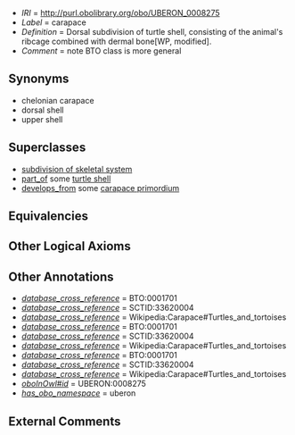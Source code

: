  * *IRI* = http://purl.obolibrary.org/obo/UBERON_0008275
 * *Label* = carapace
 * *Definition* = Dorsal subdivision of turtle shell, consisting of the animal's ribcage combined with dermal bone[WP, modified].
 * *Comment* = note BTO class is more general

## Synonyms

 * chelonian carapace
 * dorsal shell
 * upper shell

## Superclasses

 * [subdivision of skeletal system](../../UBERON/75/UBERON_0000075.md)
 * [part_of](../../BFO/50/BFO_0000050.md) some [turtle shell](../../UBERON/71/UBERON_0008271.md)
 * [develops_from](../../RO/02/RO_0002202.md) some [carapace primordium](../../UBERON/09/UBERON_0014709.md)

## Equivalencies


## Other Logical Axioms


## Other Annotations

 * *[database_cross_reference](../../ef/oboInOwl#hasDbXref.md)* = BTO:0001701
 * *[database_cross_reference](../../ef/oboInOwl#hasDbXref.md)* = SCTID:33620004
 * *[database_cross_reference](../../ef/oboInOwl#hasDbXref.md)* = Wikipedia:Carapace#Turtles_and_tortoises
 * *[database_cross_reference](../../ef/oboInOwl#hasDbXref.md)* = BTO:0001701
 * *[database_cross_reference](../../ef/oboInOwl#hasDbXref.md)* = SCTID:33620004
 * *[database_cross_reference](../../ef/oboInOwl#hasDbXref.md)* = Wikipedia:Carapace#Turtles_and_tortoises
 * *[database_cross_reference](../../ef/oboInOwl#hasDbXref.md)* = BTO:0001701
 * *[database_cross_reference](../../ef/oboInOwl#hasDbXref.md)* = SCTID:33620004
 * *[database_cross_reference](../../ef/oboInOwl#hasDbXref.md)* = Wikipedia:Carapace#Turtles_and_tortoises
 * *[oboInOwl#id](../../id/oboInOwl#id.md)* = UBERON:0008275
 * *[has_obo_namespace](../../ce/oboInOwl#hasOBONamespace.md)* = uberon

## External Comments

